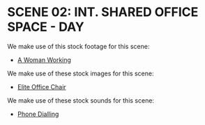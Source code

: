 # SCENE 02: INT. SHARED OFFICE SPACE - DAY

We make use of this stock footage for this scene:

- [A Woman Working](https://www.pexels.com/video/a-woman-working-5717280/)

We make use of these stock images for this scene:

- [Elite Office Chair](https://www.pngkey.com/download/u2e6w7t4w7i1i1a9_elite-office-chair-office-chairs-high-back/)

We make use of these stock sounds for this scene:

- [Phone Dialling](https://freesound.org/people/JSilverSound/sounds/612101/)